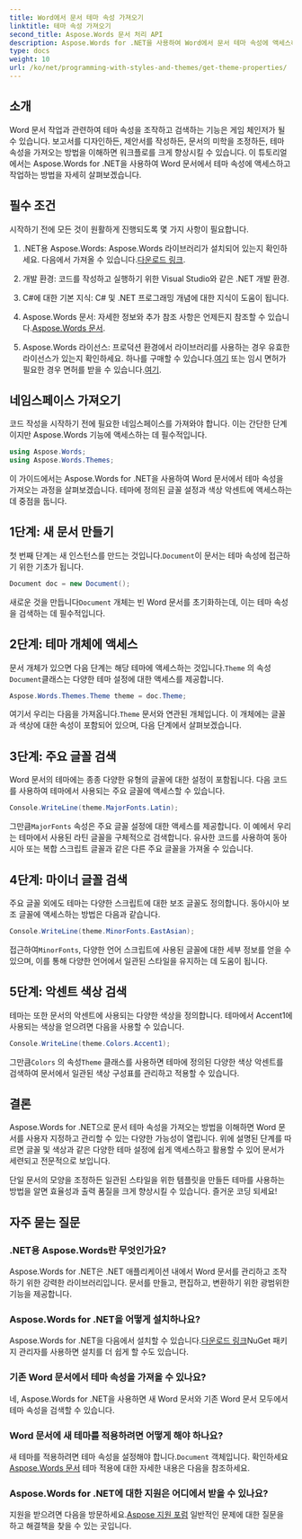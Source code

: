 ```yaml
---
title: Word에서 문서 테마 속성 가져오기
linktitle: 테마 속성 가져오기
second_title: Aspose.Words 문서 처리 API
description: Aspose.Words for .NET을 사용하여 Word에서 문서 테마 속성에 액세스하고 관리하는 방법을 알아보세요. 가이드를 통해 글꼴과 색상을 검색하는 방법을 알아보세요.
type: docs
weight: 10
url: /ko/net/programming-with-styles-and-themes/get-theme-properties/
---
```

## 소개

Word 문서 작업과 관련하여 테마 속성을 조작하고 검색하는 기능은 게임 체인저가 될 수 있습니다. 보고서를 디자인하든, 제안서를 작성하든, 문서의 미학을 조정하든, 테마 속성을 가져오는 방법을 이해하면 워크플로를 크게 향상시킬 수 있습니다. 이 튜토리얼에서는 Aspose.Words for .NET을 사용하여 Word 문서에서 테마 속성에 액세스하고 작업하는 방법을 자세히 살펴보겠습니다.

## 필수 조건

시작하기 전에 모든 것이 원활하게 진행되도록 몇 가지 사항이 필요합니다.

1.  .NET용 Aspose.Words: Aspose.Words 라이브러리가 설치되어 있는지 확인하세요. 다음에서 가져올 수 있습니다.[다운로드 링크](https://releases.aspose.com/words/net/).

2. 개발 환경: 코드를 작성하고 실행하기 위한 Visual Studio와 같은 .NET 개발 환경.

3. C#에 대한 기본 지식: C# 및 .NET 프로그래밍 개념에 대한 지식이 도움이 됩니다.

4.  Aspose.Words 문서: 자세한 정보와 추가 참조 사항은 언제든지 참조할 수 있습니다.[Aspose.Words 문서](https://reference.aspose.com/words/net/).

5. Aspose.Words 라이선스: 프로덕션 환경에서 라이브러리를 사용하는 경우 유효한 라이선스가 있는지 확인하세요. 하나를 구매할 수 있습니다.[여기](https://purchase.aspose.com/buy) 또는 임시 면허가 필요한 경우 면허를 받을 수 있습니다.[여기](https://purchase.aspose.com/temporary-license/).

## 네임스페이스 가져오기

코드 작성을 시작하기 전에 필요한 네임스페이스를 가져와야 합니다. 이는 간단한 단계이지만 Aspose.Words 기능에 액세스하는 데 필수적입니다.

```csharp
using Aspose.Words;
using Aspose.Words.Themes;
```

이 가이드에서는 Aspose.Words for .NET을 사용하여 Word 문서에서 테마 속성을 가져오는 과정을 살펴보겠습니다. 테마에 정의된 글꼴 설정과 색상 악센트에 액세스하는 데 중점을 둡니다.

## 1단계: 새 문서 만들기

 첫 번째 단계는 새 인스턴스를 만드는 것입니다.`Document`이 문서는 테마 속성에 접근하기 위한 기초가 됩니다.

```csharp
Document doc = new Document();
```

 새로운 것을 만듭니다`Document` 개체는 빈 Word 문서를 초기화하는데, 이는 테마 속성을 검색하는 데 필수적입니다.

## 2단계: 테마 개체에 액세스

 문서 개체가 있으면 다음 단계는 해당 테마에 액세스하는 것입니다.`Theme` 의 속성`Document`클래스는 다양한 테마 설정에 대한 액세스를 제공합니다.

```csharp
Aspose.Words.Themes.Theme theme = doc.Theme;
```

 여기서 우리는 다음을 가져옵니다.`Theme` 문서와 연관된 개체입니다. 이 개체에는 글꼴과 색상에 대한 속성이 포함되어 있으며, 다음 단계에서 살펴보겠습니다.

## 3단계: 주요 글꼴 검색

Word 문서의 테마에는 종종 다양한 유형의 글꼴에 대한 설정이 포함됩니다. 다음 코드를 사용하여 테마에서 사용되는 주요 글꼴에 액세스할 수 있습니다.

```csharp
Console.WriteLine(theme.MajorFonts.Latin);
```

 그만큼`MajorFonts` 속성은 주요 글꼴 설정에 대한 액세스를 제공합니다. 이 예에서 우리는 테마에서 사용된 라틴 글꼴을 구체적으로 검색합니다. 유사한 코드를 사용하여 동아시아 또는 복합 스크립트 글꼴과 같은 다른 주요 글꼴을 가져올 수 있습니다.

## 4단계: 마이너 글꼴 검색

주요 글꼴 외에도 테마는 다양한 스크립트에 대한 보조 글꼴도 정의합니다. 동아시아 보조 글꼴에 액세스하는 방법은 다음과 같습니다.

```csharp
Console.WriteLine(theme.MinorFonts.EastAsian);
```

 접근하여`MinorFonts`, 다양한 언어 스크립트에 사용된 글꼴에 대한 세부 정보를 얻을 수 있으며, 이를 통해 다양한 언어에서 일관된 스타일을 유지하는 데 도움이 됩니다.

## 5단계: 악센트 색상 검색

테마는 또한 문서의 악센트에 사용되는 다양한 색상을 정의합니다. 테마에서 Accent1에 사용되는 색상을 얻으려면 다음을 사용할 수 있습니다.

```csharp
Console.WriteLine(theme.Colors.Accent1);
```

 그만큼`Colors` 의 속성`Theme` 클래스를 사용하면 테마에 정의된 다양한 색상 악센트를 검색하여 문서에서 일관된 색상 구성표를 관리하고 적용할 수 있습니다.

## 결론

Aspose.Words for .NET으로 문서 테마 속성을 가져오는 방법을 이해하면 Word 문서를 사용자 지정하고 관리할 수 있는 다양한 가능성이 열립니다. 위에 설명된 단계를 따르면 글꼴 및 색상과 같은 다양한 테마 설정에 쉽게 액세스하고 활용할 수 있어 문서가 세련되고 전문적으로 보입니다.

단일 문서의 모양을 조정하든 일관된 스타일을 위한 템플릿을 만들든 테마를 사용하는 방법을 알면 효율성과 출력 품질을 크게 향상시킬 수 있습니다. 즐거운 코딩 되세요!

## 자주 묻는 질문

### .NET용 Aspose.Words란 무엇인가요?

Aspose.Words for .NET은 .NET 애플리케이션 내에서 Word 문서를 관리하고 조작하기 위한 강력한 라이브러리입니다. 문서를 만들고, 편집하고, 변환하기 위한 광범위한 기능을 제공합니다.

### Aspose.Words for .NET을 어떻게 설치하나요?

 Aspose.Words for .NET을 다음에서 설치할 수 있습니다.[다운로드 링크](https://releases.aspose.com/words/net/)NuGet 패키지 관리자를 사용하면 설치를 더 쉽게 할 수도 있습니다.

### 기존 Word 문서에서 테마 속성을 가져올 수 있나요?

네, Aspose.Words for .NET을 사용하면 새 Word 문서와 기존 Word 문서 모두에서 테마 속성을 검색할 수 있습니다.

### Word 문서에 새 테마를 적용하려면 어떻게 해야 하나요?

 새 테마를 적용하려면 테마 속성을 설정해야 합니다.`Document` 객체입니다. 확인하세요[Aspose.Words 문서](https://reference.aspose.com/words/net/) 테마 적용에 대한 자세한 내용은 다음을 참조하세요.

### Aspose.Words for .NET에 대한 지원은 어디에서 받을 수 있나요?

 지원을 받으려면 다음을 방문하세요.[Aspose 지원 포럼](https://forum.aspose.com/c/words/8) 일반적인 문제에 대한 질문을 하고 해결책을 찾을 수 있는 곳입니다.